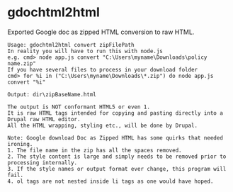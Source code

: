 # gdochtml2html
Exported Google doc as zipped HTML conversion to raw HTML.

	Usage: gdochtml2html convert zipFilePath
	In reality you will have to run this with node.js
	e.g. cmd> node app.js convert "C:\Users\myname\Downloads\policy name.zip"
	If you have several files to process in your download folder
	cmd> for %i in ("C:\Users\myname\Downloads\*.zip") do node app.js convert "%i"

	Output: dir\zipBaseName.html

	The output is NOT conformant HTML5 or even 1.
	It is raw HTML tags intended for copying and pasting directly into a Drupal raw HTML editor.
	All the HTML wrapping, styling etc., will be done by Drupal.

	Note: Google download Doc as Zipped HTML has some quirks that needed ironing.
	1. The file name in the zip has all the spaces removed.
	2. The style content is large and simply needs to be removed prior to processing internally.
	3. If the style names or output format ever change, this program will fail.
	4. ol tags are not nested inside li tags as one would have hoped.
